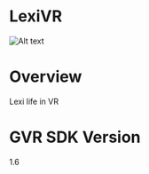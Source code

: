# LexiVR
![Alt text](/Screenshots/Screenshot.PNG?raw=true "Gameplay")

# Overview 
Lexi life in VR

# GVR SDK Version
1.6

